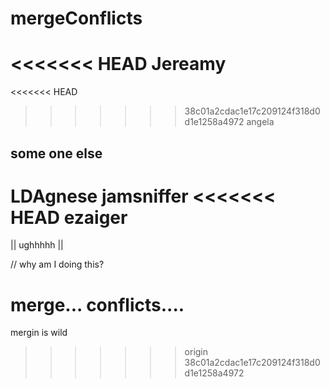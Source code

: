 # mergeConflicts
<<<<<<< HEAD
Jereamy
=======
<<<<<<< HEAD

>>>>>>> 38c01a2cdac1e17c209124f318d0d1e1258a4972
angela

## some one else

LDAgnese
jamsniffer
<<<<<<< HEAD
ezaiger
=======

|| ughhhhh ||

// why am I doing this?

merge... conflicts....
=======
mergin is wild
>>>>>>> origin
>>>>>>> 38c01a2cdac1e17c209124f318d0d1e1258a4972
